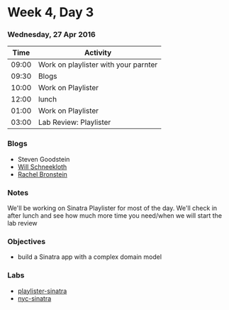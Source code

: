 # Week 4, Day 3

### Wednesday, 27 Apr 2016

| Time | Activity |
| --- | --- |
| 09:00 | Work on playlister with your parnter |
| 09:30 | Blogs |
| 10:00 | Work on Playlister |
| 12:00 | lunch |
| 01:00 | Work on Playlister |
| 03:00 | Lab Review: Playlister |

### Blogs

- Steven Goodstein
- [Will Schneekloth](http://www.willschneekloth.com)
- [Rachel Bronstein](http://rachelbronstein.com/category/blog/)

### Notes

We'll be working on Sinatra Playlister for most of the day. We'll check in after lunch and see how much more time you need/when we will start the lab review

### Objectives

- build a Sinatra app with a complex domain model 

### Labs

- [playlister-sinatra](http://www.github.com/learn-co-students/playlister-sinatra-web-0416)
- [nyc-sinatra](http://www.github.com/learn-co-students/nyc-sinatra-web-0416)

